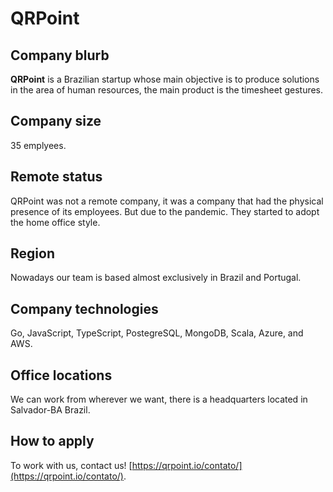 # QRPoint

## Company blurb

**QRPoint** is a Brazilian startup whose main objective is to produce solutions in the area of ​​human resources, the main product is the timesheet gestures.

## Company size

35 emplyees.

## Remote status

QRPoint was not a remote company, it was a company that had the physical presence of its employees. But due to the pandemic. They started to adopt the home office style.

## Region

Nowadays our team is based almost exclusively in Brazil and Portugal.

## Company technologies

Go, JavaScript, TypeScript, PostegreSQL, MongoDB, Scala, Azure, and AWS.

## Office locations

We can work from wherever we want, there is a headquarters located in Salvador-BA Brazil.

## How to apply

To work with us, contact us! [https://qrpoint.io/contato/](https://qrpoint.io/contato/).
